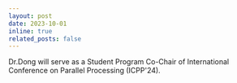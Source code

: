 ```yaml
---
layout: post
date: 2023-10-01
inline: true
related_posts: false
---
```


Dr.Dong will serve as a Student Program Co-Chair of International Conference on Parallel Processing (ICPP'24).
